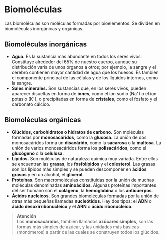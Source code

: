 # Biomoléculas

Las biomoléculas son moléculas formadas por bioelementos. Se dividen en biomoléculas inorgánicas y orgánicas.

## Biomoléculas inorgánicas

* **Agua.** Es la sustancia más abundante en todos los seres vivos. Constituye alrededor del 65% de nuestro cuerpo, aunque su distribución varía de unos órganos a otros; por ejemplo, la sangre y el cerebro contienen mayor cantidad de agua que los huesos. Es también el componente principal de las células y de los líquidos internos, como la sangre.
* **Sales minerales.** Son sustancias que, en los seres vivos, pueden aparecer disueltas en forma de **iones**, como el ion sodio (Na⁺) o el ion potasio (K⁺), o precipitadas en forma de **cristales**, como el fosfato y el carbonato cálcico.

## Biomoléculas orgánicas

* **Glúcidos, carbohidratos o hidratos de carbono.** Son moléculas formadas por **monosacáridos**, como la **glucosa**. La unión de dos monosacáridos forma un **disacárido**, como la **sacarosa** o la **maltosa**. La unión de varios monosacáridos forma los **polisacáridos**, como el **glucógeno** o la **celulosa**.
*  **Lípidos.** Son moléculas de naturaleza química muy variada. Entre ellos se encuentran las **grasas**, los **fosfolípidos** y el **colesterol**. Las grasas son los lípidos más simples y se pueden descomponer en **ácidos grasos** y en un alcohol, el **glicerol**.
* **Proteínas.** Son macromoléculas constituidas por la unión de muchas moléculas denominadas **aminoácidos**. Algunas proteínas importantes del ser humano son el **colágeno**, la **hemoglobina** o los **anticuerpos**. 
* **Ácidos nucleicos.** Son grandes biomoléculas formadas por la unión de otras más pequeñas llamadas **nucleótidos**. Hay dos tipos: el **ADN** o **ácido desoxirribonucleico** y el **ARN** o **ácido ribonucleico**.

> **Atención**  
> Los **monosacáridos**, también llamados **azúcares simples**, son las formas más simples de azúcar, y las unidades más básicas (monómeros) a partir de las cuales se construyen todos los glúcidos.
